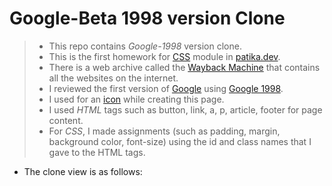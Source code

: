 # Google-Beta 1998 version Clone  
> * This repo contains _Google-1998_ version clone.  
> * This is the first homework for [CSS](https://app.patika.dev/moduller/css) module in [patika.dev](https://app.patika.dev/).  
> * There is a web archive called the [Wayback Machine](https://web.archive.org/) that contains all the websites on the internet.  
> * I reviewed the first version of [Google](https://tr.wikipedia.org/wiki/Google) using [Google 1998](https://web.archive.org/web/19981202230410if_/http://www.google.com/).  
> * I used for an [icon](https://web.archive.org/web/19990504112211im_/http://www.google.com/google.jpg) while creating this page.  
> * I used _HTML_ tags such as button, link, a, p, article, footer for page content.  
> * For _CSS_, I made assignments (such as padding, margin, background color, font-size) using the id and class names that I gave to the HTML tags.  
* The clone view is as follows:  
<img width="" href="">
